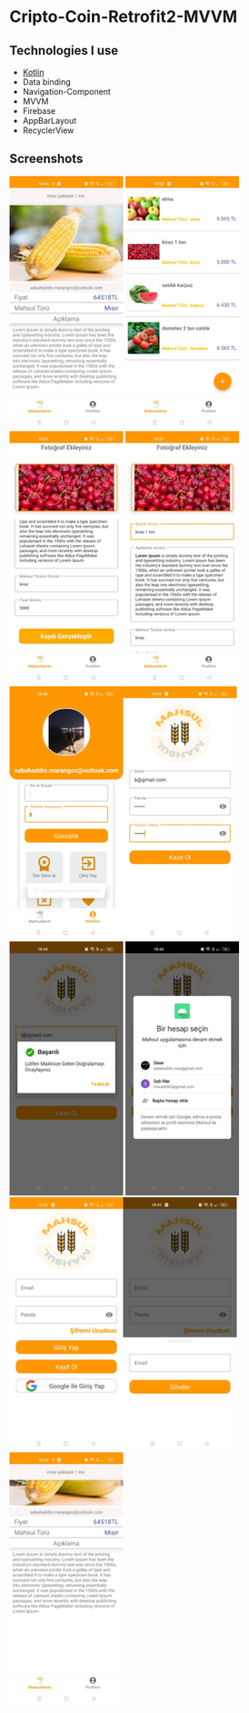 # Cripto-Coin-Retrofit2-MVVM

## Technologies I use

- [Kotlin](https://kotlinlang.org/)
- Data binding
- Navigation-Component
- MVVM
- Firebase
- AppBarLayout
- RecyclerView


## Screenshots
<img src="https://github.com/sebahaddin285/mahsul/blob/master/images/WhatsApp%20Image%202023-03-20%20at%2018.57.44%20(1).jpeg" width="200"  alt="News-App-1"/>   <img src="https://github.com/sebahaddin285/mahsul/blob/master/images/WhatsApp%20Image%202023-03-20%20at%2018.57.44%20(2).jpeg" width="200"  alt="News-App-1"/><img src="https://github.com/sebahaddin285/mahsul/blob/master/images/WhatsApp%20Image%202023-03-20%20at%2018.57.44%20(3).jpeg" width="200"  alt="News-App-1"/>
<img src="https://github.com/sebahaddin285/mahsul/blob/master/images/WhatsApp%20Image%202023-03-20%20at%2018.57.44%20(4).jpeg" width="200"  alt="News-App-1"/><img src="https://github.com/sebahaddin285/mahsul/blob/master/images/WhatsApp%20Image%202023-03-20%20at%2018.57.44%20(5).jpeg" width="200"  alt="News-App-1"/><img src="https://github.com/sebahaddin285/mahsul/blob/master/images/WhatsApp%20Image%202023-03-20%20at%2018.57.44%20(6).jpeg" width="200"  alt="News-App-1"/><img src="https://github.com/sebahaddin285/mahsul/blob/master/images/WhatsApp%20Image%202023-03-20%20at%2018.57.44%20(7).jpeg" width="200"  alt="News-App-1"/>
<img src="https://github.com/sebahaddin285/mahsul/blob/master/images/WhatsApp%20Image%202023-03-20%20at%2018.57.44%20(8).jpeg" width="200"  alt="News-App-1"/><img src="https://github.com/sebahaddin285/mahsul/blob/master/images/WhatsApp%20Image%202023-03-20%20at%2018.57.44%20(9).jpeg" width="200"  alt="News-App-1"/><img src="https://github.com/sebahaddin285/mahsul/blob/master/images/WhatsApp%20Image%202023-03-20%20at%2018.57.44%20(10).jpeg" width="200"  alt="News-App-1"/>
<img src="https://github.com/sebahaddin285/mahsul/blob/master/images/WhatsApp%20Image%202023-03-20%20at%2018.57.44.jpeg" width="200"  alt="News-App-1"/>
